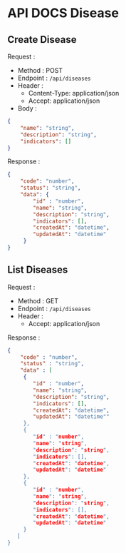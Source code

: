 # API DOCS Disease

## Create Disease

Request :
- Method : POST
- Endpoint : `/api/diseases`
- Header :
    - Content-Type: application/json
    - Accept: application/json
- Body :

```json 
{
    "name": "string",
    "description": "string",
    "indicators": []
}
```

Response :

```json
{
    "code": "number",
    "status": "string",
    "data": {
        "id" : "number",
        "name": "string",
        "description": "string",
        "indicators": [],
        "createdAt": "datetime",
        "updatedAt": "datetime"
     }
}
```

## List Diseases

Request :
- Method : GET
- Endpoint : `/api/diseases`
- Header :
    - Accept: application/json

Response :

```json 
{
    "code" : "number",
    "status" : "string",
    "data" : [
     {
        "id" : "number",
        "name": "string",
        "description": "string",
        "indicators": [],
        "createdAt": "datetime",
        "updatedAt": "datetime""
     },
     {
        "id" : "number",
        "name": "string",
        "description": "string",
        "indicators": [],
        "createdAt": "datetime",
        "updatedAt": "datetime"
     },
     {
        "id" : "number",
        "name": "string",
        "description": "string",
        "indicators": [],
        "createdAt": "datetime",
        "updatedAt": "datetime"
     }
   ]
}
```
